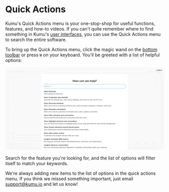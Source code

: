 # Quick Actions

Kumu's Quick Actions menu is your one-stop-shop for useful functions, features, and how-to videos. If you can't quite remember where to find something in Kumu's [user interfaces](../user-interfaces.md), you can use the Quick Actions menu to search the entire software.

To bring up the Quick Actions menu, click the magic wand on the [bottom toolbar](../map-editor.md#bottom-toolbar) or press `W` on your keyboard. You'll be greeted with a list of helpful options:

![quick actions modal](../../images/quick-actions.png)

Search for the feature you're looking for, and the list of options will filter itself to match your keywords.

We're always adding new items to the list of options in the quick actions menu. If you think we missed something important, just email [support@kumu.io](mailto:support@kumu.io) and let us know!
